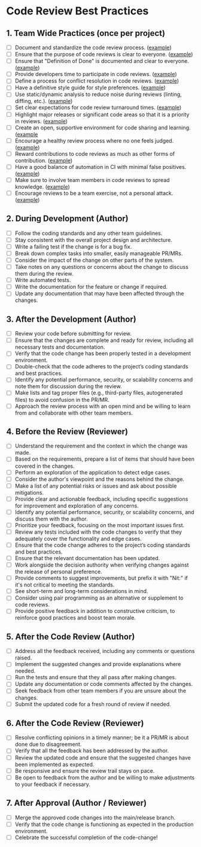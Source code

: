 # Code Review Best Practices

## 1. Team Wide Practices (once per project)

- [ ] Document and standardize the code review process. ([example](examples/01-document-and-standardize-review-process.md))
- [ ] Ensure that the purpose of code reviews is clear to everyone. ([example](examples/02-code-review-purpose.md))
- [ ] Ensure that "Definition of Done" is documented and clear to everyone. ([example](examples/03-document-of-done.md))
- [ ] Provide developers time to participate in code reviews. ([example](examples/04-time-allocation.md))
- [ ] Define a process for conflict resolution in code reviews. ([example](examples/05-conflict-resolution.md))
- [ ] Have a definitive style guide for style preferences. ([example](examples/06-coding-style.md))
- [ ] Use static/dynamic analysis to reduce noise during reviews (linting, diffing, etc.). ([example](examples/07-analysis-in-code-review.md))
- [ ] Set clear expectations for code review turnaround times. ([example](examples/08-turnaround-guideline.md))
- [ ] Highlight major releases or significant code areas so that it is a priority in reviews. ([example](examples/09-prioritization-major-code-review.md))
- [ ] Create an open, supportive environment for code sharing and learning. ([example](examples/10-code-of-conduct-for-code-review-collaborating.md)
- [ ] Encourage a healthy review process where no one feels judged. ([example](examples/11-code-of-conduct-for-code-review-positive.md))
- [ ] Reward contributions to code reviews as much as other forms of contribution. ([example](examples/12-code-of-conduct-for-code-review-recognition.md))
- [ ] Have a good balance of automation in CI with minimal false positives. ([example](examples/13-CI-optimization.md))
- [ ] Make sure to involve team members in code reviews to spread knowledge. ([example](examples/14-share-the-knowledge.md))
- [ ] Encourage reviews to be a team exercise, not a personal attack. ([example](examples/15-team-oriented-code-review-pratice.md))

## 2. During Development (Author)

- [ ] Follow the coding standards and any other team guidelines.
- [ ] Stay consistent with the overall project design and architecture.
- [ ] Write a failing test if the change is for a bug fix.
- [ ] Break down complex tasks into smaller, easily manageable PR/MRs.
- [ ] Consider the impact of the change on other parts of the system.
- [ ] Take notes on any questions or concerns about the change to discuss them during the review.
- [ ] Write automated tests.
- [ ] Write the documentation for the feature or change if required.
- [ ] Update any documentation that may have been affected through the changes.

## 3. After the Development (Author)

- [ ] Review your code before submitting for review.
- [ ] Ensure that the changes are complete and ready for review, including all necessary tests and documentation.
- [ ] Verify that the code change has been properly tested in a development environment.
- [ ] Double-check that the code adheres to the project’s coding standards and best practices.
- [ ] Identify any potential performance, security, or scalability concerns and note them for discussion during the review.
- [ ] Make lists and tag proper files (e.g., third-party files, autogenerated files) to avoid confusion in the PR/MR.
- [ ] Approach the review process with an open mind and be willing to learn from and collaborate with other team members.

## 4. Before the Review (Reviewer)

- [ ] Understand the requirement and the context in which the change was made.
- [ ] Based on the requirements, prepare a list of items that should have been covered in the changes.
- [ ] Perform an exploration of the application to detect edge cases.
- [ ] Consider the author's viewpoint and the reasons behind the change.
- [ ] Make a list of any potential risks or issues and ask about possible mitigations.
- [ ] Provide clear and actionable feedback, including specific suggestions for improvement and exploration of any concerns.
- [ ] Identify any potential performance, security, or scalability concerns, and discuss them with the author.
- [ ] Prioritize your feedback, focusing on the most important issues first.
- [ ] Review any tests included with the code changes to verify that they adequately cover the functionality and edge cases.
- [ ] Ensure that the code change adheres to the project’s coding standards and best practices.
- [ ] Ensure that the relevant documentation has been updated.
- [ ] Work alongside the decision authority when verifying changes against the release of personal preference.
- [ ] Provide comments to suggest improvements, but prefix it with "Nit:" if it's not critical to meeting the standards.
- [ ] See short-term and long-term considerations in mind.
- [ ] Consider using pair programming as an alternative or supplement to code reviews.
- [ ] Provide positive feedback in addition to constructive criticism, to reinforce good practices and boost team morale.

## 5. After the Code Review (Author)

- [ ] Address all the feedback received, including any comments or questions raised.
- [ ] Implement the suggested changes and provide explanations where needed.
- [ ] Run the tests and ensure that they all pass after making changes.
- [ ] Update any documentation or code comments affected by the changes.
- [ ] Seek feedback from other team members if you are unsure about the changes.
- [ ] Submit the updated code for a fresh round of review if needed.

## 6. After the Code Review (Reviewer)

- [ ] Resolve conflicting opinions in a timely manner; be it a PR/MR is about done due to disagreement.
- [ ] Verify that all the feedback has been addressed by the author.
- [ ] Review the updated code and ensure that the suggested changes have been implemented as expected.
- [ ] Be responsive and ensure the review trail stays on pace.
- [ ] Be open to feedback from the author and be willing to make adjustments to your feedback if necessary.

## 7. After Approval (Author / Reviewer)

- [ ] Merge the approved code changes into the main/release branch.
- [ ] Verify that the code change is functioning as expected in the production environment.
- [ ] Celebrate the successful completion of the code-change!